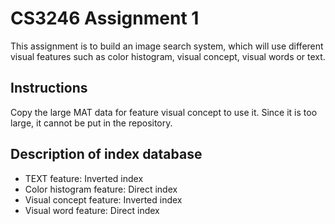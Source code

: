 # CS3246 Assignment 1
This assignment is to build an image search system, which will use different visual features such as color histogram, visual concept, visual words or text.

## Instructions
Copy the large MAT data for feature visual concept to use it. Since it is too large, it cannot be put in the repository.

## Description of index database
* TEXT feature: Inverted index
* Color histogram feature: Direct index
* Visual concept feature: Inverted index
* Visual word feature: Direct index
